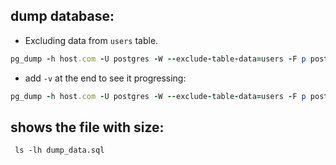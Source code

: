 ## dump database:

- Excluding data from `users` table.
```ruby
pg_dump -h host.com -U postgres -W --exclude-table-data=users -F p postgres > dump_data.sql
```

- add `-v` at the end to see it progressing:
```ruby
pg_dump -h host.com -U postgres -W --exclude-table-data=users -F p postgres > dump_data.sql -v
```

## shows the file with size:
```
 ls -lh dump_data.sql
```
